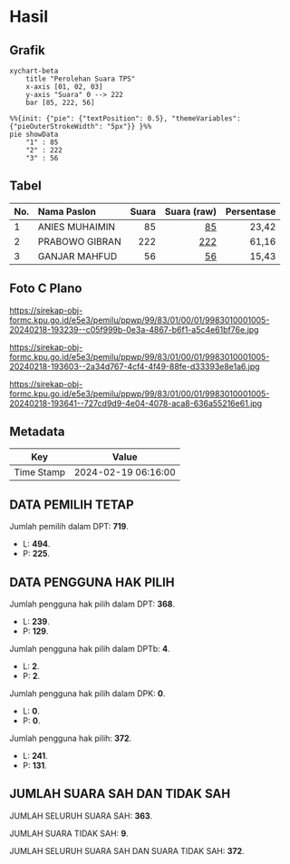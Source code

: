 # Hasil

## Grafik

```mermaid
xychart-beta
    title "Perolehan Suara TPS"
    x-axis [01, 02, 03]
    y-axis "Suara" 0 --> 222
    bar [85, 222, 56]
```

```mermaid
%%{init: {"pie": {"textPosition": 0.5}, "themeVariables": {"pieOuterStrokeWidth": "5px"}} }%%
pie showData
    "1" : 85
    "2" : 222
    "3" : 56
```

## Tabel

| No. | Nama Paslon    | Suara | Suara (raw) | Persentase |
|:--- |:-------------- | -----:| -----------:| ----------:|
| 1   | ANIES MUHAIMIN | 85    | [85][p-1]   | 23,42      |
| 2   | PRABOWO GIBRAN | 222   | [222][p-2]  | 61,16      |
| 3   | GANJAR MAHFUD  | 56    | [56][p-3]   | 15,43      |


[p-1]: https://github.com/gigit-pemilu/pemilu-2024-99-luar-negeri/blob/main/pilpres/hitung-suara/sub/99-luar-negeri/sub/83-osaka-jepang/sub/01-osaka-jepang/sub/0001-osaka-jepang/sub/005-pos-005/sub/paslon-1.txt
[p-2]: https://github.com/gigit-pemilu/pemilu-2024-99-luar-negeri/blob/main/pilpres/hitung-suara/sub/99-luar-negeri/sub/83-osaka-jepang/sub/01-osaka-jepang/sub/0001-osaka-jepang/sub/005-pos-005/sub/paslon-2.txt
[p-3]: https://github.com/gigit-pemilu/pemilu-2024-99-luar-negeri/blob/main/pilpres/hitung-suara/sub/99-luar-negeri/sub/83-osaka-jepang/sub/01-osaka-jepang/sub/0001-osaka-jepang/sub/005-pos-005/sub/paslon-3.txt

## Foto C Plano

https://sirekap-obj-formc.kpu.go.id/e5e3/pemilu/ppwp/99/83/01/00/01/9983010001005-20240218-193239--c05f999b-0e3a-4867-b6f1-a5c4e61bf76e.jpg

https://sirekap-obj-formc.kpu.go.id/e5e3/pemilu/ppwp/99/83/01/00/01/9983010001005-20240218-193603--2a34d767-4cf4-4f49-88fe-d33393e8e1a6.jpg

https://sirekap-obj-formc.kpu.go.id/e5e3/pemilu/ppwp/99/83/01/00/01/9983010001005-20240218-193641--727cd9d9-4e04-4078-aca8-636a55216e61.jpg


## Metadata

| Key        | Value               |
| ---------- | ------------------- |
| Time Stamp | 2024-02-19 06:16:00 |


## DATA PEMILIH TETAP

Jumlah pemilih dalam DPT: **719**.
 * L: **494**.
 * P: **225**.

## DATA PENGGUNA HAK PILIH

Jumlah pengguna hak pilih dalam DPT: **368**.
 * L: **239**.
 * P: **129**.

Jumlah pengguna hak pilih dalam DPTb: **4**.
 * L: **2**.
 * P: **2**.

Jumlah pengguna hak pilih dalam DPK: **0**.
 * L: **0**.
 * P: **0**.

Jumlah pengguna hak pilih: **372**.
 * L: **241**.
 * P: **131**.

## JUMLAH SUARA SAH DAN TIDAK SAH

JUMLAH SELURUH SUARA SAH: **363**.

JUMLAH SUARA TIDAK SAH: **9**.

JUMLAH SELURUH SUARA SAH DAN SUARA TIDAK SAH: **372**.


